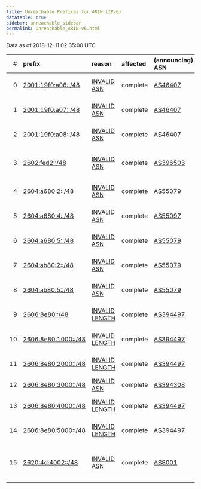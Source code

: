 ```yaml
---
title: Unreachable Prefixes for ARIN (IPv6)
datatable: true
sidebar: unreachable_sidebar
permalink: unreachable_ARIN-v6.html
---
```


Data as of 2018-12-11 02:35:00 UTC


<div class="datatable-begin"></div>

|   # | prefix                                                           | reason                                                                                                         | affected   | (announcing) ASN                         | AS Name                                  |   unreachable /48s |
|----:|:-----------------------------------------------------------------|:---------------------------------------------------------------------------------------------------------------|:-----------|:-----------------------------------------|:-----------------------------------------|-------------------:|
|   0 | [2001:19f0:a06::/48](https://stat.ripe.net/2001:19f0:a06::/48)   | [INVALID ASN](https://rpki-validator.ripe.net/announcement-preview?asn=AS46407&prefix=2001:19f0:a06::/48)      | complete   | [AS46407](unreachable_AS46407-v6.html)   | AS-CHOOPA3 - Choopa                      |                  1 |
|   1 | [2001:19f0:a07::/48](https://stat.ripe.net/2001:19f0:a07::/48)   | [INVALID ASN](https://rpki-validator.ripe.net/announcement-preview?asn=AS46407&prefix=2001:19f0:a07::/48)      | complete   | [AS46407](unreachable_AS46407-v6.html)   | AS-CHOOPA3 - Choopa                      |                  1 |
|   2 | [2001:19f0:a08::/48](https://stat.ripe.net/2001:19f0:a08::/48)   | [INVALID ASN](https://rpki-validator.ripe.net/announcement-preview?asn=AS46407&prefix=2001:19f0:a08::/48)      | complete   | [AS46407](unreachable_AS46407-v6.html)   | AS-CHOOPA3 - Choopa                      |                  1 |
|   3 | [2602:fed2::/48](https://stat.ripe.net/2602:fed2::/48)           | [INVALID ASN](https://rpki-validator.ripe.net/announcement-preview?asn=AS396503&prefix=2602:fed2::/48)         | complete   | [AS396503](unreachable_AS396503-v6.html) | 10VPN-HOSTING - 10VPN Hosting            |                  1 |
|   4 | [2604:a680:2::/48](https://stat.ripe.net/2604:a680:2::/48)       | [INVALID ASN](https://rpki-validator.ripe.net/announcement-preview?asn=AS55079&prefix=2604:a680:2::/48)        | complete   | [AS55079](unreachable_AS55079-v6.html)   | STELLANET - Third Gear Networks          |                  1 |
|   5 | [2604:a680:4::/48](https://stat.ripe.net/2604:a680:4::/48)       | [INVALID ASN](https://rpki-validator.ripe.net/announcement-preview?asn=AS55097&prefix=2604:a680:4::/48)        | complete   | [AS55097](unreachable_AS55097-v6.html)   | MICROOFFICE - Micro Office Solutions     |                  1 |
|   6 | [2604:a680:5::/48](https://stat.ripe.net/2604:a680:5::/48)       | [INVALID ASN](https://rpki-validator.ripe.net/announcement-preview?asn=AS55079&prefix=2604:a680:5::/48)        | complete   | [AS55079](unreachable_AS55079-v6.html)   | STELLANET - Third Gear Networks          |                  1 |
|   7 | [2604:ab80:2::/48](https://stat.ripe.net/2604:ab80:2::/48)       | [INVALID ASN](https://rpki-validator.ripe.net/announcement-preview?asn=AS55079&prefix=2604:ab80:2::/48)        | complete   | [AS55079](unreachable_AS55079-v6.html)   | STELLANET - Third Gear Networks          |                  1 |
|   8 | [2604:ab80:5::/48](https://stat.ripe.net/2604:ab80:5::/48)       | [INVALID ASN](https://rpki-validator.ripe.net/announcement-preview?asn=AS55079&prefix=2604:ab80:5::/48)        | complete   | [AS55079](unreachable_AS55079-v6.html)   | STELLANET - Third Gear Networks          |                  1 |
|   9 | [2606:8e80::/48](https://stat.ripe.net/2606:8e80::/48)           | [INVALID LENGTH](https://rpki-validator.ripe.net/announcement-preview?asn=AS394497&prefix=2606:8e80::/48)      | complete   | [AS394497](unreachable_AS394497-v6.html) | TF-178-ASH - Ting Fiber Inc.             |                  1 |
|  10 | [2606:8e80:1000::/48](https://stat.ripe.net/2606:8e80:1000::/48) | [INVALID LENGTH](https://rpki-validator.ripe.net/announcement-preview?asn=AS394497&prefix=2606:8e80:1000::/48) | complete   | [AS394497](unreachable_AS394497-v6.html) | TF-178-ASH - Ting Fiber Inc.             |                  1 |
|  11 | [2606:8e80:2000::/48](https://stat.ripe.net/2606:8e80:2000::/48) | [INVALID LENGTH](https://rpki-validator.ripe.net/announcement-preview?asn=AS394497&prefix=2606:8e80:2000::/48) | complete   | [AS394497](unreachable_AS394497-v6.html) | TF-178-ASH - Ting Fiber Inc.             |                  1 |
|  12 | [2606:8e80:3000::/48](https://stat.ripe.net/2606:8e80:3000::/48) | [INVALID ASN](https://rpki-validator.ripe.net/announcement-preview?asn=AS394308&prefix=2606:8e80:3000::/48)    | complete   | [AS394308](unreachable_AS394308-v6.html) | TING-FIBER - Ting Fiber Inc.             |                  1 |
|  13 | [2606:8e80:4000::/48](https://stat.ripe.net/2606:8e80:4000::/48) | [INVALID LENGTH](https://rpki-validator.ripe.net/announcement-preview?asn=AS394497&prefix=2606:8e80:4000::/48) | complete   | [AS394497](unreachable_AS394497-v6.html) | TF-178-ASH - Ting Fiber Inc.             |                  1 |
|  14 | [2606:8e80:5000::/48](https://stat.ripe.net/2606:8e80:5000::/48) | [INVALID LENGTH](https://rpki-validator.ripe.net/announcement-preview?asn=AS394497&prefix=2606:8e80:5000::/48) | complete   | [AS394497](unreachable_AS394497-v6.html) | TF-178-ASH - Ting Fiber Inc.             |                  1 |
|  15 | [2620:4d:4002::/48](https://stat.ripe.net/2620:4d:4002::/48)     | [INVALID ASN](https://rpki-validator.ripe.net/announcement-preview?asn=AS8001&prefix=2620:4d:4002::/48)        | complete   | [AS8001](unreachable_AS8001-v6.html)     | NET-ACCESS-CORP - Net Access Corporation |                  1 |

<div class="datatable-end"></div>